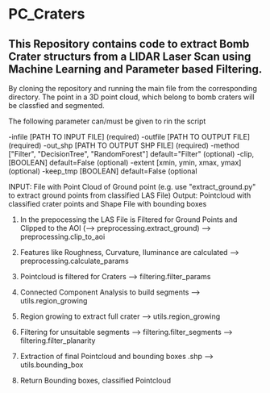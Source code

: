 # PC_Craters


<h2>This Repository contains code to extract Bomb Crater structurs from a LIDAR Laser Scan using Machine Learning and Parameter based Filtering.</h2>

By cloning the repository and running the main file from the corresponding directory. The point in a 3D point cloud, which belong to bomb craters will be classfied and segmented.

The following parameter can/must be given to rin the script

-infile     [PATH TO INPUT FILE] (required)
-outfile    [PATH TO OUTPUT FILE] (required)
-out_shp    [PATH TO OUTPUT SHP FILE] (required)
-method     ["Filter", "DecisionTree", "RandomForest"] default="Filter" (optional)
-clip,      [BOOLEAN] default=False (optional)
-extent     [xmin, ymin, xmax, ymax] (optional)
-keep_tmp   [BOOLEAN] default=False (optional



INPUT: File with Point Cloud of Ground point (e.g. use "extract_ground.py" to extract ground points from classified LAS File)
Output: Pointcloud with classified crater points and Shape File with bounding boxes

1. In the prepocessing the LAS File is Filtered for Ground Points and Clipped to the AOI
    (--> preprocessing.extract_ground)
    --> preprocessing.clip_to_aoi

2. Features like Roughness, Curvature, Iluminance are calculated
    --> preprocessing.calculate_params

3. Pointcloud is filtered for Craters
    --> filtering.filter_params

4. Connected Component Analysis to build segments
    --> utils.region_growing

5. Region growing to extract full crater
    --> utils.region_growing

6. Filtering for unsuitable segments
    --> filtering.filter_segments
    --> filtering.filter_planarity

7. Extraction of final Pointcloud and bounding boxes .shp
    --> utils.bounding_box
    
8. Return Bounding boxes, classified Pointcloud
    
  

